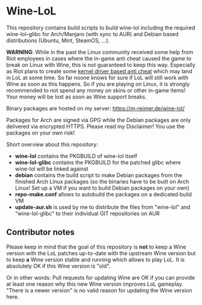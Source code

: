 Wine-LoL
========

This repository contains build scripts to build wine-lol including the required wine-lol–glibc for Arch/Manjaro (with sync to AUR) and Debian based distributions (Ubuntu, Mint, SteamOS, ...).

**WARNING**: While in the past the Linux community received some help from Riot employees in cases where the in-game anti cheat caused the game to break on Linux with Wine, this is not guaranteed to keep this way. Especially as Riot plans to create some [kernel driver based anti cheat](https://eune.leagueoflegends.com/en-pl/news/dev/dev-null-anti-cheat-kernel-driver/) which may land in LoL at some time. So far noone knows for sure if LoL will still work with Wine as soon as this happens. So if you are playing on Linux, it is strongly recommended to not spend any money on skins or other in-game items! Your money will be lost as soon as Wine support breaks.

Binary packages are hosted on my server: https://m-reimer.de/wine-lol/

Packages for Arch are signed via GPG while the Debian packages are only delivered via encrypted HTTPS. Please read my Disclaimer! You use the packages on your own risk!

Short overview about this repository:

- **wine-lol** contains the PKGBUILD of wine-lol itself
- **wine-lol-glibc** contains the PKGBUILD for the patched glibc where wine-lol will be linked against
- **debian** contains the build script to make Debian packages from the finished Arch Linux packages (so the binaries have to be built on Arch Linux! Set up a VM if you want to build Debian packages on your own)
- **repo-make.conf** allows to autobuild the packages on a dedicated build VM
- **update-aur.sh** is used by me to distribute the files from "wine-lol" and "wine-lol-glibc" to their individual GIT repositories on AUR

Contributor notes
-----------------

Please keep in mind that the goal of this repository is **not** to keep a Wine version with the LoL patches up-to-date with the upstream Wine version but to keep **a** Wine version stable and running which allows to play LoL. It is absolutely OK if this Wine version is "old".

Or in other words: Pull requests for updating Wine are OK if you can provide at least one reason why this new Wine version improves LoL gameplay. "There is a newer version" is no valid reason for updating the Wine version here.
